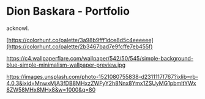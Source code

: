 # Dion Baskara - Portfolio





acknowl.

[https://colorhunt.co/palette/3a98b9fff1dce8d5c4eeeeee](https://colorhunt.co/palette/2b3467bad7e9fcffe7eb455f)

https://c4.wallpaperflare.com/wallpaper/542/50/545/simple-background-blue-simple-minimalism-wallpaper-preview.jpg

https://images.unsplash.com/photo-1521080755838-d2311117f767?ixlib=rb-4.0.3&ixid=MnwxMjA3fDB8MHxzZWFyY2h8Nnx8Ymx1ZSUyMG1pbmltYWx8ZW58MHx8MHx8&w=1000&q=80